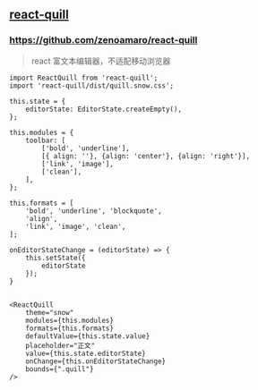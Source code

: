 ## [react-quill](https://github.com/zenoamaro/react-quill)

### https://github.com/zenoamaro/react-quill

> react 富文本编辑器，不适配移动浏览器

```
import ReactQuill from 'react-quill';
import 'react-quill/dist/quill.snow.css';

this.state = {
    editorState: EditorState.createEmpty(),
};

this.modules = {
    toolbar: [
        ['bold', 'underline'],
        [{ align: ''}, {align: 'center'}, {align: 'right'}],
        ['link', 'image'],
        ['clean'],
    ],
};

this.formats = [
    'bold', 'underline', 'blockquote',
    'align',
    'link', 'image', 'clean',
];

onEditorStateChange = (editorState) => {
    this.setState({
        editorState
    });
}


<ReactQuill
    theme="snow"
    modules={this.modules}
    formats={this.formats}
    defaultValue={this.state.value}
    placeholder="正文"
    value={this.state.editorState}
    onChange={this.onEditorStateChange}
    bounds={".quill"}
/>

```


